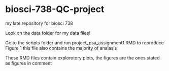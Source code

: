 # biosci-738-QC-project
my late repository for biosci 738 


Look on the data folder for my data files!

Go to the scripts folder and run project_psa_assignment1.RMD to reproduce Figure 1
this file also contains the majority of analasis

These RMD files contain explorotory plots, the figures are the ones stated as figures in comment
